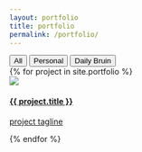 ```yaml
---
layout: portfolio
title: portfolio
permalink: /portfolio/
---
```

<div class="portfolio-buttons button-group filter-button-group">
    <button data-filter="*">All</button>
    <button data-filter=".personal">Personal</button>
    <button data-filter=".daily-bruin">Daily Bruin</button>
</div>

<div class="grid">
    {% for project in site.portfolio %}
    <a class="link {{ project.grid-class }} " href="{{ project.permalink }}">
    <div class="element-item">
        <img class="main-image" src="../assets/{{ project.image }}" />
        <h4 class="portfolio-title">{{ project.title }}</h4>
        <p class="portfolio-tagline">project tagline</p>
    </div>
    </a>
    {% endfor %}
</div>